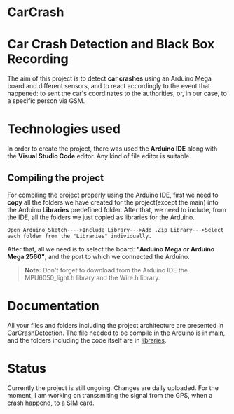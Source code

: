 # CarCrash
# Car Crash Detection and Black Box Recording

The aim of this project is to detect **car crashes** using an Arduino Mega board and different sensors, and to react accordingly to the event that happened: to sent the car's coordinates to the authorities, or, in our case, to a specific person via GSM. 


# Technologies used

In order to create the project, there was used the **Arduino IDE** along with the **Visual Studio Code** editor. Any kind of file editor is suitable.

## Compiling the project
For compiling the project properly using the Arduino IDE, first we need to **copy** all the folders we have created for the project(except the main) into the Arduino **Libraries** predefined folder. After that, we need to include, from the IDE, all the folders we just copied as libraries for the Arduino. 

``Open Arduino Sketch---->Include Library--->Add .Zip Library--->Select each folder from the "Libraries" individually.``

After that, all we need is to select the board: **"Arduino Mega or Arduino Mega 2560"**,  and the port to which we connected the Arduino.
> **Note:** Don't forget to download from the Arduino IDE the MPU6050_light.h library and the Wire.h library.
# Documentation

All your files and folders including the project architecture are presented in [CarCrashDetection](https://github.com/anisiaap/CarCrash/tree/main/CarCrashDetection "CarCrashDetection"). The file needed to be compile in the Arduino is in [main](https://github.com/anisiaap/CarCrash/tree/main/main "main"), and the folders including the code itself are in [libraries](https://github.com/anisiaap/CarCrash/tree/main/libraries "libraries").


# Status

Currently the project is still ongoing. Changes are daily uploaded. For the moment, I am working on transsmiting the signal from the GPS, when a crash happend,  to a SIM card.

